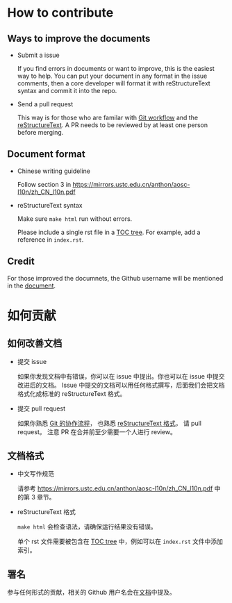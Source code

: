 # How to contribute

## Ways to improve the documents

* Submit a issue

  If you find errors in documents or want to improve, this is the easiest way to help.
  You can put your document in any format in the issue comments, then a core developer
  will format it with reStructureText syntax and commit it into the repo.

* Send a pull request

  This way is for those who are familar with
  [Git workflow](https://guides.github.com/introduction/flow/) and the
  [reStructureText](http://www.sphinx-doc.org/en/stable/rest.html).
  A PR needs to be reviewed by at least one person before merging.

## Document format

* Chinese writing guideline

  Follow section 3 in https://mirrors.ustc.edu.cn/anthon/aosc-l10n/zh_CN_l10n.pdf

* reStructureText syntax

  Make sure `make html` run without errors.

  Please include a single rst file in a [TOC tree](http://www.sphinx-doc.org/en/stable/markup/toctree.html).
  For example, add a reference in `index.rst`.

## Credit

For those improved the documnets, the Github username will be mentioned in the
[document](http://mirrors.ustc.edu.cn/help/contributor.html).


# 如何贡献

## 如何改善文档

* 提交 issue

  如果你发现文档中有错误，你可以在 issue 中提出。你也可以在 issue 中提交改进后的文档。
  Issue 中提交的文档可以用任何格式撰写，后面我们会把文档格式化成标准的 reStructureText 格式。

* 提交 pull request

  如果你熟悉 [Git 的协作流程](https://guides.github.com/introduction/flow/)，
  也熟悉 [reStructureText 格式](http://www.sphinx-doc.org/en/stable/rest.html)，
  请 pull request。
  注意 PR 在合并前至少需要一个人进行 review。

## 文档格式

* 中文写作规范

  请参考 https://mirrors.ustc.edu.cn/anthon/aosc-l10n/zh_CN_l10n.pdf 中的第 3 章节。

* reStructureText 格式

  `make html` 会检查语法，请确保运行结果没有错误。

  单个 rst 文件需要被包含在 [TOC tree](http://www.sphinx-doc.org/en/stable/markup/toctree.html) 中，例如可以在 `index.rst` 文件中添加索引。

## 署名

参与任何形式的贡献，相关的 Github 用户名会在[文档](http://mirrors.ustc.edu.cn/help/contributor.html)中提及。
